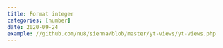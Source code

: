 ```yaml
---
title: Format integer
categories: [number]
date: 2020-09-24
example: //github.com/nu8/sienna/blob/master/yt-views/yt-views.php
---
```

